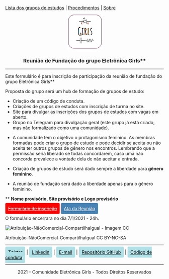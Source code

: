  <div style="width: 60% padding: 9px;">
 
 <a href="https://eletronicagirls.github.io/grupos-estudos/">Lista dos grupos de estudos</a> | <a href="https://github.com/eletronicagirls/eletronicagirls.github.io/wiki">Procedimentos</a> | <a href="https://eletronicagirls.github.io/sobre/">Sobre</a>
 <BR>
  </div>

<div style="text-align:center;">
<img src="./img/logo.png" alt="Logo">
  <h3>Reunião de Fundação do grupo Eletrônica Girls**</h3>
</div>

---

Este formulário é para inscrição de participação da reunião de fundação do grupo Eletrônica Girls**

Proposta do grupo será um hub de formação de grupos de estudo:

- Criação de um código de conduta.
- Criações de grupos de estudos com inscrição de turma no site.
- Site para divulgar as inscrições dos grupos de estudos com vagas em aberto.
- Grupo no Telegram para divulgação geral (este grupo já está criado, mas não formalizado como uma comunidade).

* A comunidade tem o objetivo o protagonismo feminino. As membras formadas pode criar o grupo de estudo e pode decidir se aceita ou não aceita ter outros grupos de gênero nos encontros. Lembrando que a permissão seria liberado se todas concordarem, caso uma não concorda prevalece a vontade dela de não aceitar a entrada.

* Criação de grupos de estudo será dado sempre a liberdade para **gênero feminino**.

* A reunião de fundação será dado a liberdade apenas para o gênero feminino.

** **Nome provisório, Site provisório e Logo provisório**

<a style="size: 32; Background: #FF0000; color: #fff; padding: 9px; border-radius: 4px;" href="https://forms.gle/SDPHqSZyyVhVXfG67"><s>Formulário de inscrição</s></a> <a style="size: 32; Background: #4682B4; color: #fff; padding: 9px; border-radius: 4px;" href="https://eletronicagirls.github.io/atas-reunioes/10-01-2021">Ata da Reunião</a>


O formulário encerrara no dia 7/1/2021 - 24h.

![Atribuição-NãoComercial-CompartilhaIgual - Imagem CC](https://licensebuttons.net/l/by-nc-sa/3.0/88x31.png)

Atribuição-NãoComercial-CompartilhaIgual
CC BY-NC-SA

 ---
 
 <a style="size: 32; Background: #B0E0E6; color: #000; padding: 9px; border-radius: 4px;" href="https://twitter.com/eletronicagirls">Twitter</a> | <a style="size: 32; Background: #B0E0E6; color: #000; padding: 9px; border-radius: 4px;" href="https://www.linkedin.com/company/eletronica-girls">Linkedin</a> | <a style="size: 32; Background: #B0E0E6; color: #000; padding: 9px; border-radius: 4px;" href="mailto:eletronicagirls@gmail.com">E-mail</a> | <a style="size: 32; Background: #B0E0E6; color: #000; padding: 9px; border-radius: 4px;" href="https://github.com/eletronicagirls">Repositório GitHub</a> | 
<a style="size: 32; Background: #B0E0E6; color: #000; padding: 9px; border-radius: 4px;" href="https://github.com/eletronicagirls/codigo-conduta/">Código de conduta</a> 


---
<div style="text-align:center; size: 10px">
2021 - Comunidade Eletrônica Girls - Todos Direitos Reservados
</div>
